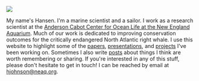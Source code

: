 
![](img/headers/ship-wide.png)


My name's Hansen. I'm a marine scientist and a sailor. I work as a research scientist at the [Anderson Cabot Center for Ocean Life at the New England Aquarium](https://www.neaq.org/conservation-and-research/anderson-cabot-center-for-ocean-life/). Much of our work is dedicated to improving conservation outcomes for the critically endangered North Atlantic right whale. I use this website to highlight some of the [papers](/publication/), [presentations](/talk/), and [projects](/projects/) I've been working on. Sometimes I also write [posts](/post/) about things I think are worth remembering or sharing. If you're interested in any of this stuff, please don't hesitate to get in touch! I can be reached by email at <a href="mailto:hjohnson@neaq.org">hjohnson@neaq.org</a>.
